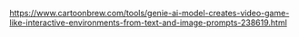 
https://www.cartoonbrew.com/tools/genie-ai-model-creates-video-game-like-interactive-environments-from-text-and-image-prompts-238619.html